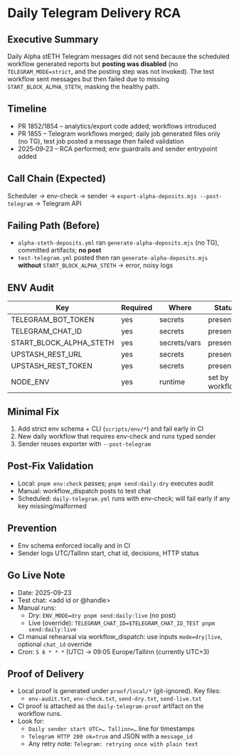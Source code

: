 # Daily Telegram Delivery RCA

## Executive Summary

Daily Alpha stETH Telegram messages did not send because the scheduled workflow generated reports but **posting was disabled** (no `TELEGRAM_MODE=strict`, and the posting step was not invoked). The test workflow sent messages but then failed due to missing `START_BLOCK_ALPHA_STETH`, masking the healthy path.

## Timeline

- PR 1852/1854 – analytics/export code added; workflows introduced
- PR 1855 – Telegram workflows merged; daily job generated files only (no TG), test job posted a message then failed validation
- 2025‑09‑23 – RCA performed; env guardrails and sender entrypoint added

## Call Chain (Expected)

Scheduler → env-check → sender → `export-alpha-deposits.mjs --post-telegram` → Telegram API

## Failing Path (Before)

- `alpha-steth-deposits.yml` ran `generate-alpha-deposits.mjs` (no TG), committed artifacts; **no post**
- `test-telegram.yml` posted then ran `generate-alpha-deposits.mjs` **without** `START_BLOCK_ALPHA_STETH` → error, noisy logs

## ENV Audit

| Key                     | Required | Where        | Status           |
| ----------------------- | -------- | ------------ | ---------------- |
| TELEGRAM_BOT_TOKEN      | yes      | secrets      | present          |
| TELEGRAM_CHAT_ID        | yes      | secrets      | present          |
| START_BLOCK_ALPHA_STETH | yes      | secrets/vars | present          |
| UPSTASH_REST_URL        | yes      | secrets      | present          |
| UPSTASH_REST_TOKEN      | yes      | secrets      | present          |
| NODE_ENV                | yes      | runtime      | set by workflows |

## Minimal Fix

1. Add strict env schema + CLI (`scripts/env/*`) and fail early in CI
2. New daily workflow that requires env-check and runs typed sender
3. Sender reuses exporter with `--post-telegram`

## Post‑Fix Validation

- Local: `pnpm env:check` passes; `pnpm send:daily:dry` executes audit
- Manual: workflow_dispatch posts to test chat
- Scheduled: `daily-telegram.yml` runs with env-check; will fail early if any key missing/malformed

## Prevention

- Env schema enforced locally and in CI
- Sender logs UTC/Tallinn start, chat id, decisions, HTTP status

## Go Live Note

- Date: 2025-09-23
- Test chat: <add id or @handle>
- Manual runs:
  - Dry: `ENV_MODE=dry pnpm send:daily:live` (no post)
  - Live (override): `TELEGRAM_CHAT_ID=$TELEGRAM_CHAT_ID_TEST pnpm send:daily:live`
- CI manual rehearsal via workflow_dispatch: use inputs `mode=dry|live`, optional `chat_id` override
- Cron: `5 6 * * *` (UTC) → 09:05 Europe/Tallinn (currently UTC+3)

## Proof of Delivery

- Local proof is generated under `proof/local/*` (git-ignored). Key files:
  - `env-audit.txt`, `env-check.txt`, `send-dry.txt`, `send-live.txt`
- CI proof is attached as the `daily-telegram-proof` artifact on the workflow runs.
- Look for:
  - `Daily sender start UTC=… Tallinn=…` line for timestamps
  - `Telegram HTTP 200 ok=true` and JSON with a `message_id`
  - Any retry note: `Telegram: retrying once with plain text`
